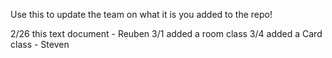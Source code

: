 Use this to update the team on what it is you added to the repo!

2/26 this text document - Reuben
3/1  added a room class
3/4 added a Card class - Steven